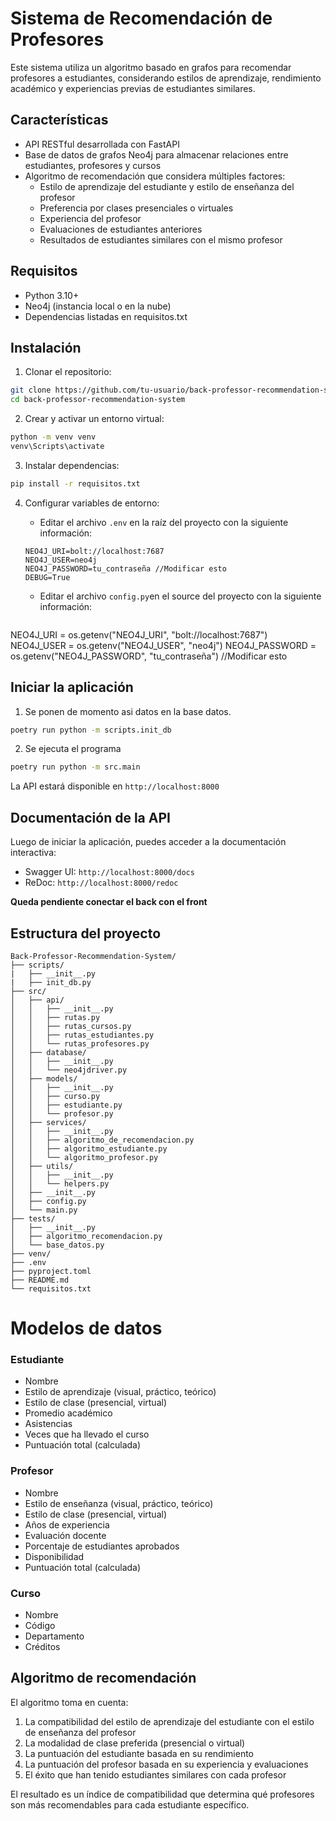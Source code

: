 # Sistema de Recomendación de Profesores

Este sistema utiliza un algoritmo basado en grafos para recomendar profesores a estudiantes, considerando estilos de aprendizaje, rendimiento académico y experiencias previas de estudiantes similares.

## Características

- API RESTful desarrollada con FastAPI
- Base de datos de grafos Neo4j para almacenar relaciones entre estudiantes, profesores y cursos
- Algoritmo de recomendación que considera múltiples factores:
  - Estilo de aprendizaje del estudiante y estilo de enseñanza del profesor
  - Preferencia por clases presenciales o virtuales
  - Experiencia del profesor
  - Evaluaciones de estudiantes anteriores
  - Resultados de estudiantes similares con el mismo profesor

## Requisitos

- Python 3.10+
- Neo4j (instancia local o en la nube)
- Dependencias listadas en requisitos.txt

## Instalación

1. Clonar el repositorio:
```bash
git clone https://github.com/tu-usuario/back-professor-recommendation-system.git
cd back-professor-recommendation-system
```

2. Crear y activar un entorno virtual:
```bash
python -m venv venv
venv\Scripts\activate
```

3. Instalar dependencias:
```bash
pip install -r requisitos.txt
```

4. Configurar variables de entorno:
   - Editar el archivo `.env` en la raíz del proyecto con la siguiente información:
   ```
   NEO4J_URI=bolt://localhost:7687
   NEO4J_USER=neo4j
   NEO4J_PASSWORD=tu_contraseña //Modificar esto
   DEBUG=True
   ```

   - Editar el archivo `config.py`en el source del proyecto con la siguiente información:
   ```
  NEO4J_URI = os.getenv("NEO4J_URI", "bolt://localhost:7687")
  NEO4J_USER = os.getenv("NEO4J_USER", "neo4j")
  NEO4J_PASSWORD = os.getenv("NEO4J_PASSWORD", "tu_contraseña") //Modificar esto

## Iniciar la aplicación

1. Se ponen de momento asi datos en la base datos.
```bash
poetry run python -m scripts.init_db
```

2. Se ejecuta el programa
```bash
poetry run python -m src.main
```

La API estará disponible en `http://localhost:8000`

## Documentación de la API

Luego de iniciar la aplicación, puedes acceder a la documentación interactiva:

- Swagger UI: `http://localhost:8000/docs`
- ReDoc: `http://localhost:8000/redoc`

**Queda pendiente conectar el back con el front**

## Estructura del proyecto

```
Back-Professor-Recommendation-System/
├── scripts/
|   ├── __init__.py
|   ├── init_db.py
├── src/
│   ├── api/
│   │   ├── __init__.py
│   │   ├── rutas.py
│   │   ├── rutas_cursos.py
│   │   ├── rutas_estudiantes.py
│   │   └── rutas_profesores.py
│   ├── database/
│   │   ├── __init__.py
│   │   └── neo4jdriver.py
│   ├── models/
│   │   ├── __init__.py
│   │   ├── curso.py
│   │   ├── estudiante.py
│   │   └── profesor.py
│   ├── services/
│   │   ├── __init__.py
│   │   ├── algoritmo_de_recomendacion.py
│   │   ├── algoritmo_estudiante.py
│   │   └── algoritmo_profesor.py
│   ├── utils/
│   │   ├── __init__.py
│   │   └── helpers.py
│   ├── __init__.py
│   ├── config.py
│   └── main.py
├── tests/
│   ├── __init__.py
│   ├── algoritmo_recomendacion.py
│   └── base_datos.py
├── venv/
├── .env
├── pyproject.toml
├── README.md
└── requisitos.txt
```

# Modelos de datos

### Estudiante
- Nombre
- Estilo de aprendizaje (visual, práctico, teórico)
- Estilo de clase (presencial, virtual)
- Promedio académico
- Asistencias
- Veces que ha llevado el curso
- Puntuación total (calculada)

### Profesor
- Nombre
- Estilo de enseñanza (visual, práctico, teórico)
- Estilo de clase (presencial, virtual)
- Años de experiencia
- Evaluación docente
- Porcentaje de estudiantes aprobados
- Disponibilidad
- Puntuación total (calculada)

### Curso
- Nombre
- Código
- Departamento
- Créditos

## Algoritmo de recomendación

El algoritmo toma en cuenta:
1. La compatibilidad del estilo de aprendizaje del estudiante con el estilo de enseñanza del profesor
2. La modalidad de clase preferida (presencial o virtual)
3. La puntuación del estudiante basada en su rendimiento
4. La puntuación del profesor basada en su experiencia y evaluaciones
5. El éxito que han tenido estudiantes similares con cada profesor

El resultado es un índice de compatibilidad que determina qué profesores son más recomendables para cada estudiante específico.
